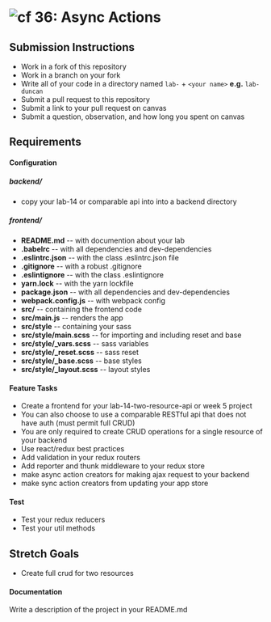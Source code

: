 ![cf](http://i.imgur.com/7v5ASc8.png) 36: Async Actions
===

## Submission Instructions
  * Work in a fork of this repository
  * Work in a branch on your fork
  * Write all of your code in a directory named `lab-` + `<your name>` **e.g.** `lab-duncan`
  * Submit a pull request to this repository
  * Submit a link to your pull request on canvas
  * Submit a question, observation, and how long you spent on canvas  

## Requirements  
#### Configuration  

##### backend/
* copy your lab-14 or comparable api into into a backend directory

##### frontend/
* **README.md** -- with documention about your lab
* **.babelrc** -- with all dependencies and dev-dependencies 
* **.eslintrc.json** -- with the class .eslintrc.json file
* **.gitignore** -- with a robust .gitignore
* **.eslintignore** -- with the class .eslintignore
* **yarn.lock** -- with the yarn lockfile
* **package.json** -- with all dependencies and dev-dependencies 
* **webpack.config.js** -- with webpack config
* **src/** -- containing the frontend code
* **src/main.js** -- renders the app
* **src/style** -- containing your sass
* **src/style/main.scss** -- for importing and including reset and base
* **src/style/_vars.scss** -- sass variables
* **src/style/_reset.scss** -- sass reset 
* **src/style/_base.scss** -- base styles 
* **src/style/_layout.scss** -- layout styles 
 
#### Feature Tasks 
  * Create a frontend for your lab-14-two-resource-api or week 5 project
  * You can also choose to use a comparable RESTful api that does not have auth (must permit full CRUD)
  * You are only required to create CRUD operations for a single resource of your backend
  * Use react/redux best practices
  * Add validation in your redux routers
  * Add reporter and thunk middleware to your redux store
  * make async action creators for making ajax request to your backend
  * make sync action creators from updating your app store

#### Test
  * Test your redux reducers 
  * Test your util methods

## Stretch Goals
  * Create full crud for two resources 

#### Documentation  
Write a description of the project in your README.md
